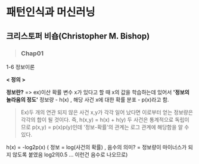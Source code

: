 # 패턴인식과 머신러닝
## 크리스토퍼 비숍(Christopher M. Bishop)
> ### Chap01

1-6 정보이론

**< 정의 >**

**정보란?** => ex)이산 확률 변수 x가 있다고 할 때 x의 값을 학습하는데 있어서 **'정보의 놀라움의 정도'**
정보량 - h(x) , 해당 사건 x에 대한 확률 분포 - p(x)라고 함.
> Ex)두 개의 연관 되지 않은 사건 x,y가 각각 일어 났다면 이로부터 얻는 정보량은 각각의 합이 될 것이다. 즉, h(x,y) = h(x) + h(y)
두 사건은 통계적으로 독립이므로 p(x,y) = p(x)p(y)인데 '정보-확률'의 관계는 로그 관계에 해당함을 알 수 있다.

h(x) = -log2p(x) ( 정보 = log(사건의 확률) , 음수의 의미? = 정보량이 마이너스가 되지 않도록 붙였음 log2의0.5 ... 이런건 음수로 나오므로)





